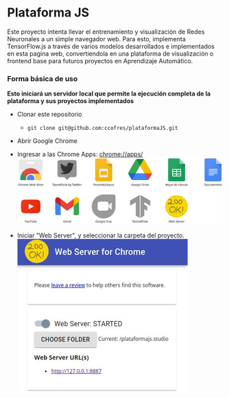 # Plataforma JS

Este proyecto intenta llevar el entrenamiento y visualización de Redes Neuronales a un simple navegador web. Para esto, implementa TensorFlow.js a través de varios modelos desarrollados e implementados en esta pagina web, convertiendola en una plataforma de visualización o frontend base para futuros proyectos en Aprendizaje Automático.

### Forma básica de uso
**Esto iniciará un servidor local que permite la ejecución completa de la plataforma y sus proyectos implementados**
- Clonar este repositorio
  - `git clone git@github.com:ccofres/plataformaJS.git`

- Abrir Google Chrome
- Ingresar a las Chrome Apps: [chrome://apps/](chrome://apps/)
![Chrome Apps](./img/tensorflowjs/chrome-apps.jpg)
- Iniciar "Web Server", y seleccionar la carpeta del proyecto.
![Web Server](./img/tensorflowjs/chrome-apps2.jpg)
